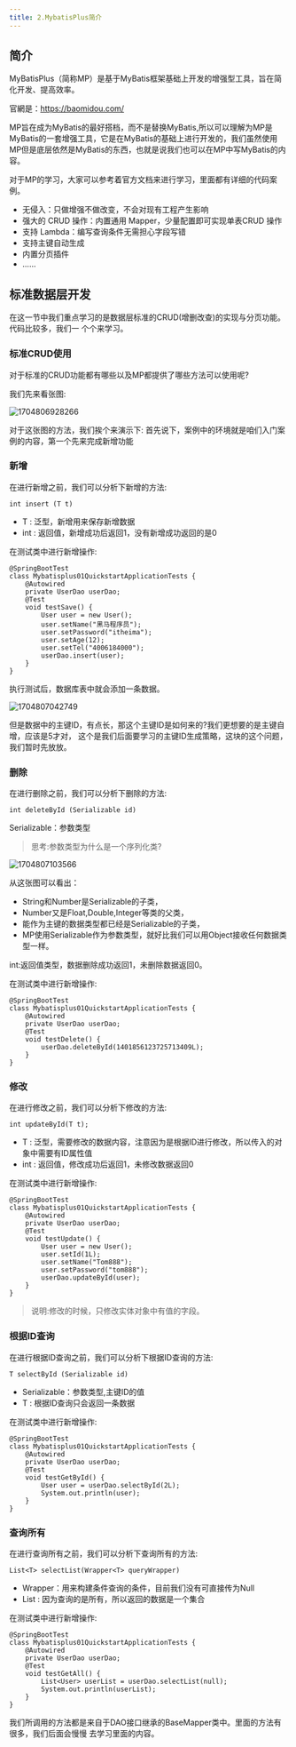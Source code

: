 ```yaml
---
title: 2.MybatisPlus简介
---
```

## 简介

MyBatisPlus（简称MP）是基于MyBatis框架基础上开发的增强型工具，旨在简化开发、提高效率。

官網是：https://baomidou.com/

MP旨在成为MyBatis的最好搭档，而不是替换MyBatis,所以可以理解为MP是MyBatis的一套增强工具，它是在MyBatis的基础上进行开发的，我们虽然使用MP但是底层依然是MyBatis的东西，也就是说我们也可以在MP中写MyBatis的内容。

对于MP的学习，大家可以参考着官方文档来进行学习，里面都有详细的代码案例。

* 无侵入：只做增强不做改变，不会对现有工程产生影响
* 强大的 CRUD 操作：内置通用 Mapper，少量配置即可实现单表CRUD 操作
* 支持 Lambda：编写查询条件无需担心字段写错
* 支持主键自动生成
* 内置分页插件
* ......

## 标准数据层开发

在这一节中我们重点学习的是数据层标准的CRUD(增删改查)的实现与分页功能。代码比较多，我们一
个个来学习。

### 标准CRUD使用

对于标准的CRUD功能都有哪些以及MP都提供了哪些方法可以使用呢?

我们先来看张图:

![1704806928266](images/1704806928266.png)

对于这张图的方法，我们挨个来演示下:
首先说下，案例中的环境就是咱们入门案例的内容，第一个先来完成新增功能

### 新增

在进行新增之前，我们可以分析下新增的方法:

```
int insert (T t)
```

* T : 泛型，新增用来保存新增数据
* int : 返回值，新增成功后返回1，没有新增成功返回的是0

在测试类中进行新增操作:

```
@SpringBootTest
class Mybatisplus01QuickstartApplicationTests {
    @Autowired
    private UserDao userDao;
    @Test
    void testSave() {
        User user = new User();
        user.setName("黑马程序员");
        user.setPassword("itheima");
        user.setAge(12);
        user.setTel("4006184000");
        userDao.insert(user);
    }
}
```

执行测试后，数据库表中就会添加一条数据。

![1704807042749](images/1704807042749.png)

但是数据中的主键ID，有点长，那这个主键ID是如何来的?我们更想要的是主键自增，应该是5才对，
这个是我们后面要学习的主键ID生成策略，这块的这个问题，我们暂时先放放。

### 删除

在进行删除之前，我们可以分析下删除的方法:

```
int deleteById (Serializable id)
```

Serializable：参数类型

> 思考:参数类型为什么是一个序列化类?

![1704807103566](images/1704807103566.png)

从这张图可以看出：

* String和Number是Serializable的子类，
* Number又是Float,Double,Integer等类的父类，
* 能作为主键的数据类型都已经是Serializable的子类，
* MP使用Serializable作为参数类型，就好比我们可以用Object接收任何数据类型一样。

int:返回值类型，数据删除成功返回1，未删除数据返回0。

在测试类中进行新增操作:

```
@SpringBootTest
class Mybatisplus01QuickstartApplicationTests {
    @Autowired
    private UserDao userDao;
    @Test
    void testDelete() {
        userDao.deleteById(1401856123725713409L);
    }
}
```

### 修改

在进行修改之前，我们可以分析下修改的方法:

```
int updateById(T t);
```

* T : 泛型，需要修改的数据内容，注意因为是根据ID进行修改，所以传入的对象中需要有ID属性值
* int : 返回值，修改成功后返回1，未修改数据返回0

在测试类中进行新增操作:

```
@SpringBootTest
class Mybatisplus01QuickstartApplicationTests {
    @Autowired
    private UserDao userDao;
    @Test
    void testUpdate() {
        User user = new User();
        user.setId(1L);
        user.setName("Tom888");
        user.setPassword("tom888");
        userDao.updateById(user);
    }
}
```

> 说明:修改的时候，只修改实体对象中有值的字段。

### 根据ID查询

在进行根据ID查询之前，我们可以分析下根据ID查询的方法:

```
T selectById (Serializable id)
```

* Serializable：参数类型,主键ID的值
* T : 根据ID查询只会返回一条数据

在测试类中进行新增操作:

```
@SpringBootTest
class Mybatisplus01QuickstartApplicationTests {
    @Autowired
    private UserDao userDao;
    @Test
    void testGetById() {
        User user = userDao.selectById(2L);
        System.out.println(user);
    }
}
```

### 查询所有

在进行查询所有之前，我们可以分析下查询所有的方法:

```
List<T> selectList(Wrapper<T> queryWrapper)
```

* Wrapper：用来构建条件查询的条件，目前我们没有可直接传为Null
* List : 因为查询的是所有，所以返回的数据是一个集合

在测试类中进行新增操作:

```
@SpringBootTest
class Mybatisplus01QuickstartApplicationTests {
    @Autowired
    private UserDao userDao;
    @Test
    void testGetAll() {
        List<User> userList = userDao.selectList(null);
        System.out.println(userList);
    }
}
```

我们所调用的方法都是来自于DAO接口继承的BaseMapper类中。里面的方法有很多，我们后面会慢慢
去学习里面的内容。
